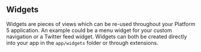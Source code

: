 ## Widgets

Widgets are pieces of views which can be re-used throughout your Platform 5 application. An example could be a menu widget for your custom navigation or a Twitter feed widget. Widgets can both be created directly into your app in the `app/widgets` folder or through extensions.
